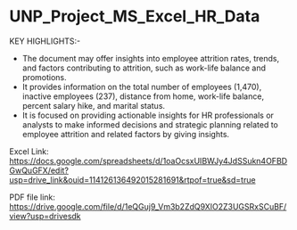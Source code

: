 # UNP_Project_MS_Excel_HR_Data

KEY HIGHLIGHTS:-

- The document may offer insights into employee attrition rates, trends, and factors contributing to attrition, such as work-life balance and promotions.
- It provides information on the total number of employees (1,470), inactive employees (237), distance from home, work-life balance, percent salary hike, and marital status.
- It is focused on providing actionable insights for HR professionals or analysts to make informed decisions and strategic planning related to employee attrition and related factors by giving insights.

Excel Link: https://docs.google.com/spreadsheets/d/1oaOcsxUIBWJy4JdSSukn4OFBDGwQuGFX/edit?usp=drive_link&ouid=114126136492015281691&rtpof=true&sd=true

PDF file link: https://drive.google.com/file/d/1eQGuj9_Vm3b2ZdQ9XIO2Z3UGSRxSCuBF/view?usp=drivesdk
